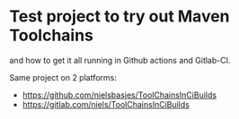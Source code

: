 # Test project to try out Maven Toolchains

and how to get it all running in Github actions and Gitlab-CI.

Same project on 2 platforms:
- https://github.com/nielsbasjes/ToolChainsInCiBuilds
- https://gitlab.com/niels/ToolChainsInCiBuilds
